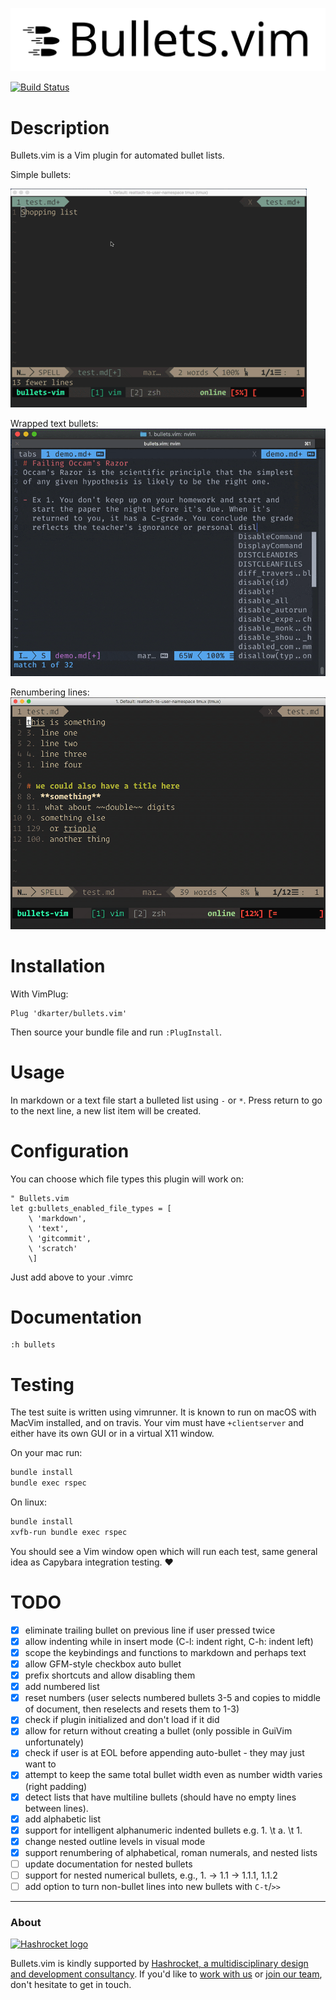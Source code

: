 ![Bullets.vim](img/bullets-vim-logo.svg)

[![Build Status](https://travis-ci.org/dkarter/bullets.vim.svg?branch=master)](https://travis-ci.org/dkarter/bullets.vim)

# Description

Bullets.vim is a Vim plugin for automated bullet lists.

Simple bullets:

![demo](img/bullets.gif)

Wrapped text bullets:
![wrapped bullets](img/wrapped-bullets.gif)

Renumbering lines:
![renumber demo](img/renumber.gif)

# Installation

With VimPlug:

```vim
Plug 'dkarter/bullets.vim'
```

Then source your bundle file and run `:PlugInstall`.


# Usage

In markdown or a text file start a bulleted list using `-` or `*`. Press return
to go to the next line, a new list item will be created.

# Configuration

You can choose which file types this plugin will work on:

```vim
" Bullets.vim
let g:bullets_enabled_file_types = [
    \ 'markdown',
    \ 'text',
    \ 'gitcommit',
    \ 'scratch'
    \]
```

Just add above to your .vimrc

# Documentation

```
:h bullets
```

# Testing

The test suite is written using vimrunner. It is known to run on macOS with MacVim installed, and on travis. Your vim must have `+clientserver` and either have its own GUI or in a virtual X11 window.

On your mac run:

```sh
bundle install
bundle exec rspec
```

On linux:

```sh
bundle install
xvfb-run bundle exec rspec
```

You should see a Vim window open which will run each test, same general idea as
Capybara integration testing. ❤️

# TODO

- [x] eliminate trailing bullet on previous line if user pressed <cr> twice
- [x] allow indenting while in insert mode (C-l: indent right, C-h: indent left)
- [x] scope the keybindings and functions to markdown and perhaps text
- [x] allow GFM-style checkbox auto bullet
- [x] prefix shortcuts and allow disabling them
- [x] add numbered list
- [x] reset numbers (user selects numbered bullets 3-5 and copies to middle of document, then reselects and resets them to 1-3)
- [x] check if plugin initialized and don't load if it did
- [x] allow <C-cr> for return without creating a bullet (only possible in GuiVim
  unfortunately)
- [x] check if user is at EOL before appending auto-bullet - they may just want to
- [x] attempt to keep the same total bullet width even as number width varies (right padding)
- [x] detect lists that have multiline bullets (should have no empty lines between
  lines).
- [x] add alphabetic list
- [x] support for intelligent alphanumeric indented bullets e.g. 1. \t a. \t 1.
- [x] change nested outline levels in visual mode
- [x] support renumbering of alphabetical, roman numerals, and nested lists
- [ ] update documentation for nested bullets
- [ ] support for nested numerical bullets, e.g., 1. -> 1.1 -> 1.1.1, 1.1.2
- [ ] add option to turn non-bullet lines into new bullets with `C-t`/`>>`

---

### About

[![Hashrocket logo](https://hashrocket.com/hashrocket_logo.svg)](https://hashrocket.com)

Bullets.vim is kindly supported by [Hashrocket, a multidisciplinary design and
development consultancy](https://hashrocket.com). If you'd like to [work with
us](https://hashrocket.com/contact-us/hire-us) or [join our
team](https://hashrocket.com/contact-us/jobs), don't hesitate to get in touch.
